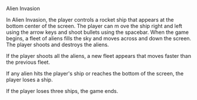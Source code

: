 Alien Invasion

In Alien Invasion, the player controls a rocket ship that appears at the bottom center of the screen. The player can m ove the ship right and left using the arrow keys and shoot bullets using the spacebar. When the game begins, a fleet of aliens fills the sky and moves across and down the screen. The player shoots and destroys the aliens.

If the player shoots all the aliens, a new fleet appears that moves faster than the previous fleet.

If any alien hits the player's ship or reaches the bottom of the screen, the player loses a ship.

If the player loses three ships, the game ends.